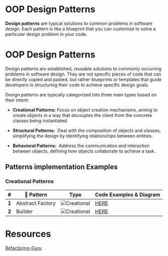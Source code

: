 # OOP Design Patterns

**Design patterns** are typical solutions to common problems in software design. Each pattern is like a blueprint that you can customize to solve a particular design problem in your code.




# OOP Design Patterns

Design patterns are established, reusable solutions to commonly occurring problems in software design. They are not specific pieces of code that can be directly copied and pasted, but rather blueprints or templates that guide developers in structuring their code to achieve specific design goals.

Design patterns are typically categorized into three main types based on their intent:

- **Creational Patterns:** Focus on object creation mechanisms, aiming to create objects in a way that decouples the client from the concrete classes being instantiated.
    
- **Structural Patterns:**  Deal with the composition of objects and classes, simplifying the design by identifying relationships between entities.

- **Behavioral Patterns:**  Address the communication and interaction between objects, defining how objects collaborate to achieve a task.



## Patterns implementation Examples

### Creational Patterns

| #     | 📖 Pattern       | Type                                                               | Code Examples & Diagram                                                                                                                               |
| ----- | ---------------- | ------------------------------------------------------------------ | ----------------------------------------------------------------------------------------------------------------------------------------------------- |
| **1** | Abstract Factory | ![Creational](https://img.shields.io/badge/Creational-light_green) | [HERE](https://github.com/khalid-el-masnaoui/OOP-Principles-and-Design-Patterns-Notes/blob/main/design-patterns/Creational/AbstractFactory/README.md) |
| **2** | Builder          | ![Creational](https://img.shields.io/badge/Creational-light_green) | [HERE](https://github.com/khalid-el-masnaoui/OOP-Principles-and-Design-Patterns-Notes/blob/main/design-patterns/Creational/Builder/README.mdr)        |







# Resources 
[Refactoring-Guru](https://refactoring.guru/design-patterns/catalog)